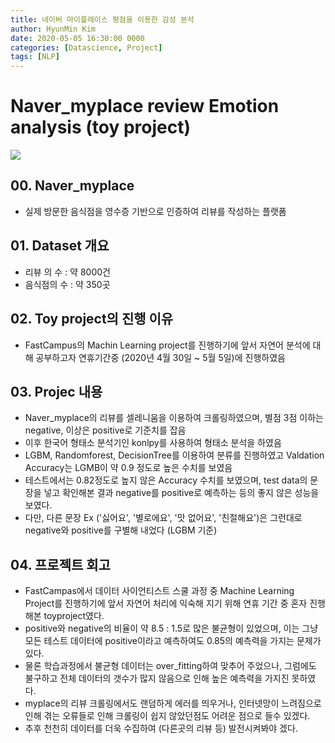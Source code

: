 ```yaml
---
title: 네이버 마이플레이스 평점을 이용한 감성 분석
author: HyunMin Kim
date: 2020-05-05 16:30:00 0000
categories: [Datascience, Project]
tags: [NLP]
---
```



# Naver_myplace review Emotion analysis (toy project)
<img src = "https://user-images.githubusercontent.com/60168331/81460645-aaf3e080-91e1-11ea-8ed6-e86192db5ace.png">

## 00. Naver_myplace
- 실제 방문한 음식점을 영수증 기반으로 인증하여 리뷰를 작성하는 플랫폼
   
## 01. Dataset 개요
- 리뷰 의 수 : 약 8000건
- 음식점의 수 : 약 350곳

## 02. Toy project의 진행 이유
- FastCampus의 Machin Learning project를 진행하기에 앞서 자연어 분석에 대해 공부하고자 연휴기간중 (2020년 4월 30일 ~ 5월 5일)에 진행하였음

## 03. Projec 내용
- Naver_myplace의 리뷰를 셀레니움을 이용하여 크롤링하였으며, 별점 3점 이하는 negative, 이상은 positive로 기준치를 잡음
- 이후 한국어 형태소 분석기인 konlpy를 사용하여 형태소 분석을 하였음
- LGBM, Randomforest, DecisionTree를 이용하여 분류를 진행하였고 Valdation Accuracy는 LGMB이 약 0.9 정도로 높은 수치를 보였음
- 테스트에서는 0.82정도로 높지 않은 Accuracy 수치를 보였으며, test data의 문장을 넣고 확인해본 결과 negative를 positive로 예측하는 등의 좋지 않은 성능을 보였다.
- 다만, 다른 문장 Ex ('싫어요', '별로에요', '맛 없어요', '친절해요')은 그런대로  negative와 positive를 구별해 내었다 (LGBM 기준)

## 04. 프로젝트 회고
-  FastCampas에서 데이터 사이언티스트 스쿨 과정 중 Machine Learning Project를 진행하기에 앞서 자연어 처리에 익숙해 지기 위해 연휴 기간 중 혼자 진행해본 toyproject였다. 
- positive와 negative의 비율이 약 8.5 : 1.5로 많은 불균형이 있었으며, 이는 그냥 모든 테스트 데이터에 positive이라고 예측하여도 0.85의 예측력을 가지는 문제가 있다.
- 물론 학습과정에서 불균형 데이터는 over_fitting하여 맞추어 주었으나, 그럼에도 불구하고 전체 데이터의 갯수가 많지 않음으로 인해 높은 예측력을 가지진 못하였다.
- myplace의 리뷰 크롤링에서도 랜덤하게 에러를 띄우거나, 인터넷망이 느려짐으로 인해 겪는 오류들로 인해 크롤링이 쉽지 않았던점도 어려운 점으로 들수 있겠다.
- 추후 천천히 데이터를 더욱 수집하여 (다른곳의 리뷰 등) 발전시켜봐야 겠다.
